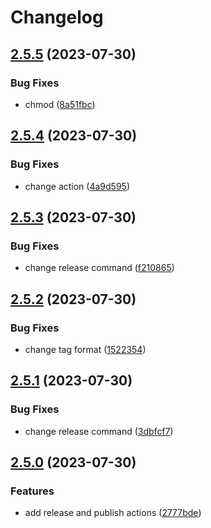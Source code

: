 # Changelog

## [2.5.5](https://github.com/zuzanawangle/buttercms-ruby/compare/2.5.4...2.5.5) (2023-07-30)


### Bug Fixes

* chmod ([8a51fbc](https://github.com/zuzanawangle/buttercms-ruby/commit/8a51fbc6427064afa838ed928b39d8f3928077a8))

## [2.5.4](https://github.com/zuzanawangle/buttercms-ruby/compare/2.5.3...2.5.4) (2023-07-30)


### Bug Fixes

* change action ([4a9d595](https://github.com/zuzanawangle/buttercms-ruby/commit/4a9d5958df63c5070a8fc76bc1ded26c5fb95cfd))

## [2.5.3](https://github.com/zuzanawangle/buttercms-ruby/compare/2.5.2...2.5.3) (2023-07-30)


### Bug Fixes

* change release command ([f210865](https://github.com/zuzanawangle/buttercms-ruby/commit/f21086525c0f600c98ef12bc5046440de71eae17))

## [2.5.2](https://github.com/zuzanawangle/buttercms-ruby/compare/v2.5.1...2.5.2) (2023-07-30)


### Bug Fixes

* change tag format ([1522354](https://github.com/zuzanawangle/buttercms-ruby/commit/1522354c6695d4b8c03cc9e21abb0f32c4594b04))

## [2.5.1](https://github.com/zuzanawangle/buttercms-ruby/compare/v2.5.0...v2.5.1) (2023-07-30)


### Bug Fixes

* change release command ([3dbfcf7](https://github.com/zuzanawangle/buttercms-ruby/commit/3dbfcf7f141aa104e9b3d2d8462d9e1c6c68481c))

## [2.5.0](https://github.com/zuzanawangle/buttercms-ruby/compare/v2.4.0...v2.5.0) (2023-07-30)


### Features

* add release and publish actions ([2777bde](https://github.com/zuzanawangle/buttercms-ruby/commit/2777bde75910db29fdf144bb6a67fe2602170ef7))
